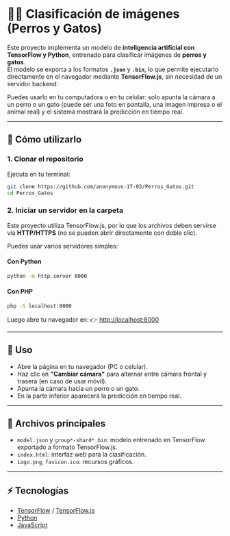 # 🐶🐱 Clasificación de imágenes (Perros y Gatos)

Este proyecto implementa un modelo de **inteligencia artificial con TensorFlow y Python**, entrenado para clasificar imágenes de **perros y gatos**.  
El modelo se exporta a los formatos **`.json`** y **`.bin`**, lo que permite ejecutarlo directamente en el navegador mediante **TensorFlow.js**, sin necesidad de un servidor backend.  

Puedes usarlo en tu computadora o en tu celular: solo apunta la cámara a un perro o un gato (puede ser una foto en pantalla, una imagen impresa o el animal real) y el sistema mostrará la predicción en tiempo real.

---

## 🚀 Cómo utilizarlo

### 1. Clonar el repositorio
Ejecuta en tu terminal:
```bash
git clone https://github.com/anonymous-17-03/Perros_Gatos.git
cd Perros_Gatos
````

### 2. Iniciar un servidor en la carpeta

Este proyecto utiliza TensorFlow\.js, por lo que los archivos deben servirse vía **HTTP/HTTPS** (no se pueden abrir directamente con doble clic).

Puedes usar varios servidores simples:

#### Con Python

```bash
python -m http.server 8000
```

#### Con PHP

```bash
php -S localhost:8000
```

Luego abre tu navegador en:
👉 [http://localhost:8000](http://localhost:8000)

---

## 📱 Uso

* Abre la página en tu navegador (PC o celular).
* Haz clic en **"Cambiar cámara"** para alternar entre cámara frontal y trasera (en caso de usar móvil).
* Apunta la cámara hacia un perro o un gato.
* En la parte inferior aparecerá la predicción en tiempo real.

---

## 📂 Archivos principales

* `model.json` y `group*-shard*.bin`: modelo entrenado en TensorFlow exportado a formato TensorFlow\.js.
* `index.html`: interfaz web para la clasificación.
* `Logo.png`, `favicon.ico`: recursos gráficos.

---

## ⚡ Tecnologías

* [TensorFlow](https://www.tensorflow.org/) / [TensorFlow.js](https://www.tensorflow.org/js)
* [Python](https://www.python.org/)
* [JavaScript](https://developer.mozilla.org/es/docs/Web/JavaScript)

